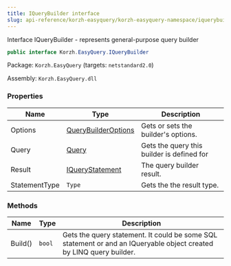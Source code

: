 ```yaml
---
title: IQueryBuilder interface
slug: api-reference/korzh-easyquery/korzh-easyquery-namespace/iquerybuilder-interface
---
```



Interface IQueryBuilder - represents general-purpose query builder
```csharp
public interface Korzh.EasyQuery.IQueryBuilder

```
Package: `Korzh.EasyQuery` (targets: `netstandard2.0`)

Assembly: `Korzh.EasyQuery.dll`

### Properties

| Name | Type | Description | 
| --- | --- | --- | 
| Options | [QueryBuilderOptions](/api-reference/korzh-easyquery/korzh-easyquery-namespace/querybuilderoptions-class) | Gets or sets the builder's options. | 
| Query | [Query](/api-reference/korzh-easyquery/korzh-easyquery-namespace/query-class) | Gets the query this builder is defined for | 
| Result | [IQueryStatement](/api-reference/korzh-easyquery/korzh-easyquery-namespace/iquerystatement-interface) | The query builder result. | 
| StatementType | `Type` | Gets the the result type. | 


### Methods

| Name | Type | Description | 
| --- | --- | --- | 
| Build() | `bool` | Gets the query statement.  It could be some SQL statement or and an IQueryable object created by LINQ query builder. |